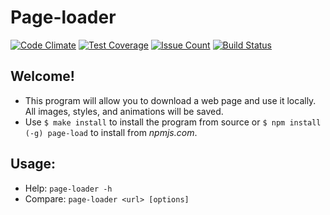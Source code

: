 # Page-loader
[![Code Climate](https://codeclimate.com/github/PeresvetS/project-lvl3-s71/badges/gpa.svg)](https://codeclimate.com/github/PeresvetS/project-lvl3-s71)
[![Test Coverage](https://codeclimate.com/github/PeresvetS/project-lvl3-s71/badges/coverage.svg)](https://codeclimate.com/github/PeresvetS/project-lvl3-s71/coverage)
[![Issue Count](https://codeclimate.com/github/PeresvetS/project-lvl3-s71/badges/issue_count.svg)](https://codeclimate.com/github/PeresvetS/project-lvl3-s71)
[![Build Status](https://travis-ci.org/PeresvetS/project-lvl3-s71.svg?branch=master)](https://travis-ci.org/PeresvetS/project-lvl3-s71)

## Welcome!

* This program will allow you to download a web page and use it locally. All images, styles, and animations will be saved.
* Use `$ make install` to install the program from source or `$ npm install (-g) page-load` to install from *npmjs.com*.

## Usage:

* Help: `page-loader -h`
* Compare: `page-loader <url> [options]`
